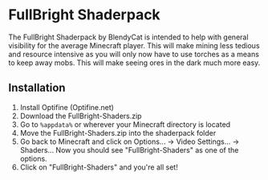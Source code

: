 # FullBright Shaderpack
The FullBright Shaderpack by BlendyCat is intended to help with general
visibility for the average Minecraft player. This will make mining less
tedious and resource intensive as you will only now have to use torches
as a means to keep away mobs. This will make seeing ores in the dark much
more easy.

## Installation
1) Install Optifine (Optifine.net)
2) Download the FullBright-Shaders.zip
3) Go to `%appdata%` or wherever your Minecraft directory is located
4) Move the FullBright-Shaders.zip into the shaderpack folder
5) Go back to Minecraft and click on Options... -> Video Settings... ->
Shaders... Now you should see "FullBright-Shaders" as one of the options.
6) Click on "FullBright-Shaders" and you're all set!
